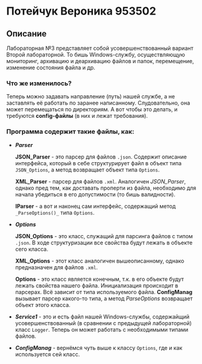 # Потейчук Вероника 953502

## Описание
Лабораторная №3 представляет собой усовершенствованный вариант Второй лабораторной. То бишь Windows-службу, осуществляющую мониторинг, архивацию и деархивацию файлов и папок, перемещение, изменение состояния файла и др.

### Что же изменилось?
Теперь можно задавать направление (путь) нашей службе, а не заставлять её работать по заранее написанному. Слудовательно, она может перемещаться по директориям. А вот чтобы это делать, и требуются __config-файлы__ (в них и лежат требования).

### Программа содержит такие файлы, как:

* ***_Parser_***
  
  __JSON_Parser__ - это парсер для файлов `.json`. Содержит описание интерфейса, который в себе структурирует файл в объект типа `JSON_Options`, а метод возвращает объект типа `Options`.
  
  __XML_Parser__ - парсер для файлов `.xml`. Аналогичен _JSON_Parser_, однако пред тем, как доставать проперти из файла, необходимо для начала убедиться в его допустимости (то бишь валидности).
  
  __IParser__ - а вот и наконец сам интерфейс, содержащий метод `_ParseOptions()_` типа `Options`.

* ***_Options_***

  __JSON_Options__ - это класс, служащий для парсинга файлов с типом `.json`. В ходе структуризации все свойства будут лежать в объекте сего класса.
  
  __XML_Options__ - этот класс аналогичен вышеописанному, однако предназначен для файлов `.xml`.
  
  __Options__ - это класс является конечным, т.к. в его объекте будут лежать свойства нашего файла. Инициализация происходит в парсерах. Всё зависит от типа используемого файла. __ConfigManag__ вызывает парсер какого-то типа, а метод _ParseOptions_ возвращает объект этого класса.
  
* ***_Service1_*** - это и есть файл нашей Windows-службы, содержайщий усовершенствованный (в сравнении с предыдущей лабораторной) класс `Logger`. Теперь он может работать с необходимыми типами файлов. 
  
* ***_ConfigManag_*** - вернёмся чуть выше к классу `Options`, где и как используется сей класс.
